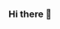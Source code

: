 ### Hi there 👋

<!--
**NRY404/NRY404** is a ✨ _special_ ✨ repository because its `README.md` (this file) appears on your GitHub profile.

Here are some ideas to get you started:

  🌏 Hey guys
- 🔭 I’m currently working on ...
- 🌱 I’m currently learning ...
- 👯 I’m looking to collaborate on ...
- 🤔 I’m looking for help with ...
-->
